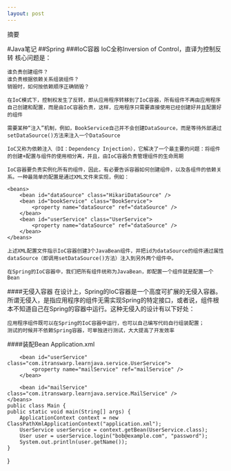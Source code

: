 ```yaml
---
layout: post
---
```


摘要
<!--more-->
<!-- CreateTime:2020/6/29 18:26:39 -->


<div id="toc"></div>
#Java笔记
##Spring
###IoC容器
IoC全称Inversion of Control，直译为控制反转
    核心问题是：

    谁负责创建组件？
    谁负责根据依赖关系组装组件？
    销毁时，如何按依赖顺序正确销毁？

    在IoC模式下，控制权发生了反转，即从应用程序转移到了IoC容器，所有组件不再由应用程序自己创建和配置，而是由IoC容器负责，这样，应用程序只需要直接使用已经创建好并且配置好的组件

    需要某种“注入”机制，例如，BookService自己并不会创建DataSource，而是等待外部通过setDataSource()方法来注入一个DataSource

    IoC又称为依赖注入（DI：Dependency Injection），它解决了一个最主要的问题：将组件的创建+配置与组件的使用相分离，并且，由IoC容器负责管理组件的生命周期

    IoC容器要负责实例化所有的组件，因此，有必要告诉容器如何创建组件，以及各组件的依赖关系。一种最简单的配置是通过XML文件来实现，例如：

    <beans>
        <bean id="dataSource" class="HikariDataSource" />
        <bean id="bookService" class="BookService">
            <property name="dataSource" ref="dataSource" />
        </bean>
        <bean id="userService" class="UserService">
            <property name="dataSource" ref="dataSource" />
        </bean>
    </beans>

    上述XML配置文件指示IoC容器创建3个JavaBean组件，并把id为dataSource的组件通过属性dataSource（即调用setDataSource()方法）注入到另外两个组件中。

    在Spring的IoC容器中，我们把所有组件统称为JavaBean，即配置一个组件就是配置一个Bean
####无侵入容器
    在设计上，Spring的IoC容器是一个高度可扩展的无侵入容器。所谓无侵入，是指应用程序的组件无需实现Spring的特定接口，或者说，组件根本不知道自己在Spring的容器中运行。这种无侵入的设计有以下好处：

    应用程序组件既可以在Spring的IoC容器中运行，也可以自己编写代码自行组装配置；
    测试的时候并不依赖Spring容器，可单独进行测试，大大提高了开发效率

####装配Bean
    Application.xml
    <?xml version="1.0" encoding="UTF-8"?>
    <beans xmlns="http://www.springframework.org/schema/beans"
        xmlns:xsi="http://www.w3.org/2001/XMLSchema-instance"
        xsi:schemaLocation="http://www.springframework.org/schema/beans
            https://www.springframework.org/schema/beans/spring-beans.xsd">

        <bean id="userService" class="com.itranswarp.learnjava.service.UserService">
            <property name="mailService" ref="mailService" />
        </bean>

        <bean id="mailService" class="com.itranswarp.learnjava.service.MailService" />
    </beans>
    public class Main {
    public static void main(String[] args) {
        ApplicationContext context = new ClassPathXmlApplicationContext("application.xml");
        UserService userService = context.getBean(UserService.class);
        User user = userService.login("bob@example.com", "password");
        System.out.println(user.getName());
    }
}